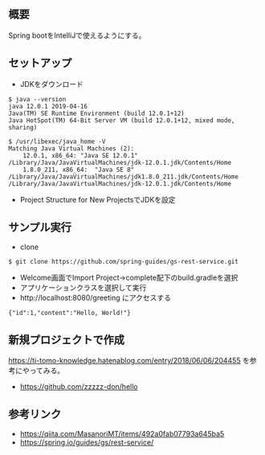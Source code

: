 ## 概要
Spring bootをIntelliJで使えるようにする。

## セットアップ
- JDKをダウンロード
```
$ java --version
java 12.0.1 2019-04-16
Java(TM) SE Runtime Environment (build 12.0.1+12)
Java HotSpot(TM) 64-Bit Server VM (build 12.0.1+12, mixed mode, sharing)
```
```
$ /usr/libexec/java_home -V
Matching Java Virtual Machines (2):
    12.0.1, x86_64:	"Java SE 12.0.1"	/Library/Java/JavaVirtualMachines/jdk-12.0.1.jdk/Contents/Home
    1.8.0_211, x86_64:	"Java SE 8"	/Library/Java/JavaVirtualMachines/jdk1.8.0_211.jdk/Contents/Home
/Library/Java/JavaVirtualMachines/jdk-12.0.1.jdk/Contents/Home
```
* Project Structure for New ProjectsでJDKを設定

## サンプル実行
* clone
```
$ git clone https://github.com/spring-guides/gs-rest-service.git
```
* Welcome画面でImport Project->complete配下のbuild.gradleを選択
* アプリケーションクラスを選択して実行
* http://localhost:8080/greeting にアクセスする
```
{"id":1,"content":"Hello, World!"}
```

## 新規プロジェクトで作成
https://ti-tomo-knowledge.hatenablog.com/entry/2018/06/06/204455 を参考にやってみる。
*  https://github.com/zzzzz-don/hello

## 参考リンク
- https://qiita.com/MasanoriMT/items/492a0fab07793a645ba5
- https://spring.io/guides/gs/rest-service/
